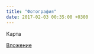 ```yaml
---
title: "Фотография"
date: 2017-02-03 00:35:00 +0300
---
```



Карта

[Вложение](https://vk.com/photo41076938_456239989)
